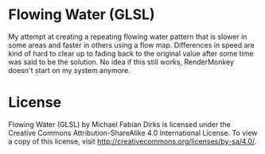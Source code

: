 Flowing Water (GLSL)
=======================

My attempt at creating a repeating flowing water pattern that is slower in some areas and faster in others using a flow map. Differences in speed are kind of hard to clear up to fading back to the original value after some time was said to be the solution. No idea if this still works, RenderMonkey doesn't start on my system anymore.

License
=======
Flowing Water (GLSL) by Michael Fabian Dirks is licensed under the Creative Commons Attribution-ShareAlike 4.0 International License. To view a copy of this license, visit http://creativecommons.org/licenses/by-sa/4.0/.